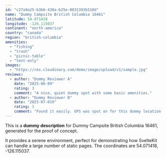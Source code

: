 ```yaml
---
id: "c27a9a25-b3b6-430a-b25e-0031393b510d"
name: "Dummy Campsite British Columbia 16461"
latitude: 54.071418
longitude: -126.115037
continent: "north-america"
country: "canada"
region: "british-columbia"
amenities:
  - "fishing"
  - "trash"
  - "picnic-table"
  - "tent-only"
images:
  - "https://res.cloudinary.com/demo/image/upload/v1/sample.jpg"
reviews:
  - author: "Dummy Reviewer A"
    date: "2025-06-09"
    rating: 3
    comment: "A nice, quiet dummy spot with some basic amenities."
  - author: "Dummy Reviewer B"
    date: "2025-07-019"
    rating: 3
    comment: "Found it easily. GPS was spot on for this dummy location."
---
```


This is a **dummy description** for Dummy Campsite British Columbia 16461, generated for the proof of concept.

It provides a serene environment, perfect for demonstrating how SvelteKit can handle a large number of static pages. The coordinates are 54.071418, -126.115037.
